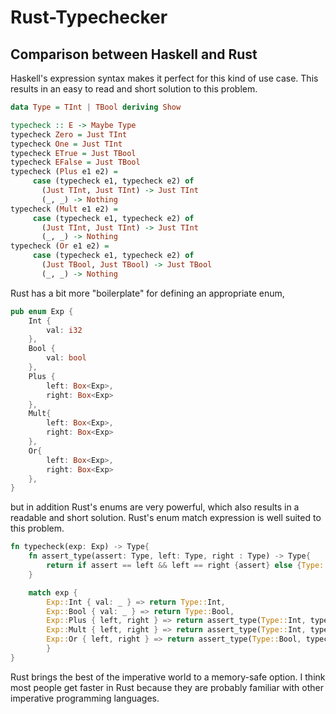 # Rust-Typechecker
## Comparison between Haskell and Rust
Haskell's expression syntax makes it perfect for this kind of use case. 
This results in an easy to read and short solution to this problem. 

```Haskell
data Type = TInt | TBool deriving Show

typecheck :: E -> Maybe Type
typecheck Zero = Just TInt
typecheck One = Just TInt
typecheck ETrue = Just TBool
typecheck EFalse = Just TBool
typecheck (Plus e1 e2) =
     case (typecheck e1, typecheck e2) of
       (Just TInt, Just TInt) -> Just TInt
       (_, _) -> Nothing
typecheck (Mult e1 e2) =
     case (typecheck e1, typecheck e2) of
       (Just TInt, Just TInt) -> Just TInt
       (_, _) -> Nothing
typecheck (Or e1 e2) =
     case (typecheck e1, typecheck e2) of
       (Just TBool, Just TBool) -> Just TBool
       (_, _) -> Nothing
```

Rust has a bit more "boilerplate" for defining an appropriate enum, 
```Rust
pub enum Exp {
    Int {
        val: i32
    },
    Bool {
        val: bool
    },
    Plus {
        left: Box<Exp>,
        right: Box<Exp>
    },
    Mult{
        left: Box<Exp>,
        right: Box<Exp>
    },
    Or{
        left: Box<Exp>,
        right: Box<Exp>
    },
}
```
but in addition Rust's enums are very powerful, which also results in a readable and short solution. Rust's enum match expression is well suited to this problem. 
```Rust
fn typecheck(exp: Exp) -> Type{
    fn assert_type(assert: Type, left: Type, right : Type) -> Type{
        return if assert == left && left == right {assert} else {Type::None}
    }

    match exp {
        Exp::Int { val: _ } => return Type::Int,
        Exp::Bool { val: _ } => return Type::Bool,
        Exp::Plus { left, right } => return assert_type(Type::Int, typecheck(*left), typecheck(*right)),
        Exp::Mult { left, right } => return assert_type(Type::Int, typecheck(*left), typecheck(*right)),
        Exp::Or { left, right } => return assert_type(Type::Bool, typecheck(*left), typecheck(*right)), 
        }
}
```
Rust brings the best of the imperative world to a memory-safe option.
I think most people get faster in Rust because they are probably familiar with other imperative programming languages.



       
